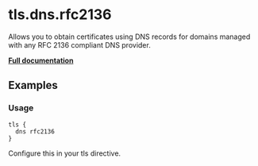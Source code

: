 # tls.dns.rfc2136

Allows you to obtain certificates using DNS records for domains managed with any RFC 2136 compliant DNS provider.

**[Full documentation](https://github.com/tmpim/dnsproviders/blob/master/README.md)**

## Examples

### Usage

``` casketfile
tls {
  dns rfc2136
}
```

Configure this in your tls directive.
